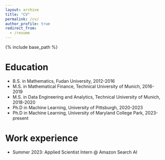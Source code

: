 ```yaml
---
layout: archive
title: "CV"
permalink: /cv/
author_profile: true
redirect_from:
  - /resume
---
```


{% include base_path %}

Education
======
* B.S. in Mathematics, Fudan University, 2012-2016
* M.S. in Mathematical Finance, Technical University of Munich, 2016-2019
* M.S. in Data Engineering and Analytics, Technical University of Munich, 2018-2020
* Ph.D in Machine Learning, University of Pittsburgh, 2020-2023
* Ph.D in Machine Learning, University of Maryland College Park, 2023-present

Work experience
======
* Summer 2023: Applied Scientist Intern @ Amazon Search AI
